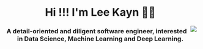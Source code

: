 <h1 align='center'> Hi !!! I'm Lee Kayn 👩‍💻 </h1>

<img align="right" src="https://i.pinimg.com/originals/35/4c/5f/354c5ff30ee5d5a378932e7baa860fc4.gif" />

<h3 align="center">A detail-oriented and diligent software engineer, interested in Data Science, Machine Learning and Deep Learning.</h3>